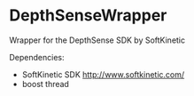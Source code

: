 DepthSenseWrapper
=================

Wrapper for the DepthSense SDK by SoftKinetic

Dependencies:
 - SoftKinetic SDK <http://www.softkinetic.com/>
 - boost thread

